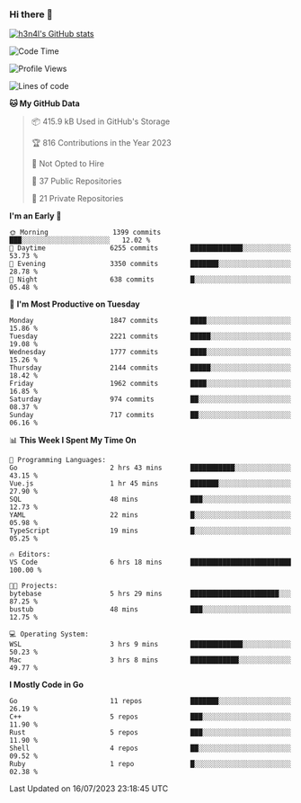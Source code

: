 ### Hi there 👋

[![h3n4l's GitHub stats](https://github-readme-stats.vercel.app/api?username=h3n4l&count_private=true&show_icons=true&theme=radical)](https://github.com/h3n4l/github-readme-stats)

<!--START_SECTION:waka-->
![Code Time](http://img.shields.io/badge/Code%20Time-1%2C405%20hrs%2045%20mins-blue)

![Profile Views](http://img.shields.io/badge/Profile%20Views-0-blue)

![Lines of code](https://img.shields.io/badge/From%20Hello%20World%20I%27ve%20Written-2.9%20million%20lines%20of%20code-blue)

**🐱 My GitHub Data** 

> 📦 415.9 kB Used in GitHub's Storage 
 > 
> 🏆 816 Contributions in the Year 2023
 > 
> 🚫 Not Opted to Hire
 > 
> 📜 37 Public Repositories 
 > 
> 🔑 21 Private Repositories 
 > 
**I'm an Early 🐤** 

```text
🌞 Morning                1399 commits        ███░░░░░░░░░░░░░░░░░░░░░░   12.02 % 
🌆 Daytime                6255 commits        █████████████░░░░░░░░░░░░   53.73 % 
🌃 Evening                3350 commits        ███████░░░░░░░░░░░░░░░░░░   28.78 % 
🌙 Night                  638 commits         █░░░░░░░░░░░░░░░░░░░░░░░░   05.48 % 
```
📅 **I'm Most Productive on Tuesday** 

```text
Monday                   1847 commits        ████░░░░░░░░░░░░░░░░░░░░░   15.86 % 
Tuesday                  2221 commits        █████░░░░░░░░░░░░░░░░░░░░   19.08 % 
Wednesday                1777 commits        ████░░░░░░░░░░░░░░░░░░░░░   15.26 % 
Thursday                 2144 commits        █████░░░░░░░░░░░░░░░░░░░░   18.42 % 
Friday                   1962 commits        ████░░░░░░░░░░░░░░░░░░░░░   16.85 % 
Saturday                 974 commits         ██░░░░░░░░░░░░░░░░░░░░░░░   08.37 % 
Sunday                   717 commits         ██░░░░░░░░░░░░░░░░░░░░░░░   06.16 % 
```


📊 **This Week I Spent My Time On** 

```text
💬 Programming Languages: 
Go                       2 hrs 43 mins       ███████████░░░░░░░░░░░░░░   43.15 % 
Vue.js                   1 hr 45 mins        ███████░░░░░░░░░░░░░░░░░░   27.90 % 
SQL                      48 mins             ███░░░░░░░░░░░░░░░░░░░░░░   12.73 % 
YAML                     22 mins             █░░░░░░░░░░░░░░░░░░░░░░░░   05.98 % 
TypeScript               19 mins             █░░░░░░░░░░░░░░░░░░░░░░░░   05.25 % 

🔥 Editors: 
VS Code                  6 hrs 18 mins       █████████████████████████   100.00 % 

🐱‍💻 Projects: 
bytebase                 5 hrs 29 mins       ██████████████████████░░░   87.25 % 
bustub                   48 mins             ███░░░░░░░░░░░░░░░░░░░░░░   12.75 % 

💻 Operating System: 
WSL                      3 hrs 9 mins        █████████████░░░░░░░░░░░░   50.23 % 
Mac                      3 hrs 8 mins        ████████████░░░░░░░░░░░░░   49.77 % 
```

**I Mostly Code in Go** 

```text
Go                       11 repos            ███████░░░░░░░░░░░░░░░░░░   26.19 % 
C++                      5 repos             ███░░░░░░░░░░░░░░░░░░░░░░   11.90 % 
Rust                     5 repos             ███░░░░░░░░░░░░░░░░░░░░░░   11.90 % 
Shell                    4 repos             ██░░░░░░░░░░░░░░░░░░░░░░░   09.52 % 
Ruby                     1 repo              █░░░░░░░░░░░░░░░░░░░░░░░░   02.38 % 
```




 Last Updated on 16/07/2023 23:18:45 UTC
<!--END_SECTION:waka-->

